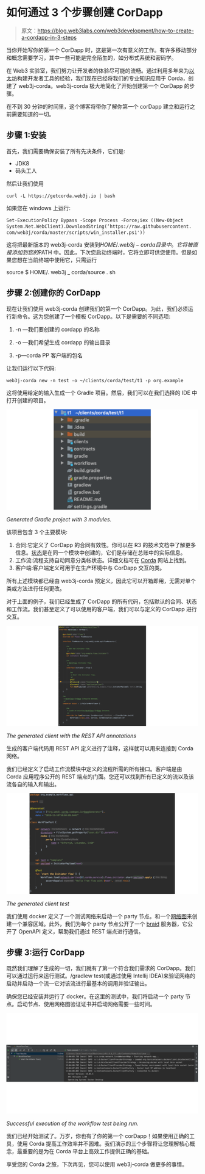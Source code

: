 # 如何通过 3 个步骤创建 CorDapp

> 原文：<https://blog.web3labs.com/web3development/how-to-create-a-cordapp-in-3-steps>

当你开始写你的第一个 CorDapp 时，这是第一次有意义的工作。有许多移动部分和概念需要学习，其中一些可能是完全陌生的，如分布式系统和密码学。

在 Web3 实验室，我们努力让开发者的体验尽可能的流畅。通过利用多年来为[以太坊](https://www.web3labs.com/web3j)构建开发者工具的经验，我们现在已经将我们的专业知识应用于 Corda，创建了 web3j-corda。web3j-corda 极大地简化了开始创建第一个 CorDapp 的步骤。

在不到 30 分钟的时间里，这个博客将带你了解你第一个 corDapp 建立和运行之前需要知道的一切。

## 步骤 1:安装

首先，我们需要确保安装了所有先决条件，它们是:

*   JDK8
*   码头工人

然后让我们使用

```
curl -L https://getcorda.web3j.io | bash
```

如果您在 windows 上运行:

```
Set-ExecutionPolicy Bypass -Scope Process -Force;iex ((New-Object 
System.Net.WebClient).DownloadString(‘https://raw.githubusercontent.
com/web3j/corda/master/scripts/win_installer.ps1'))
```

这将把最新版本的 web3j-corda 安装到$HOME/.web3j-corda 目录中。它将被直接添加到您的$PATH 中。因此，下次您启动终端时，它将立即可供您使用。但是如果您想在当前终端中使用它，只需运行

source $ HOME/. web3j _ corda/source . sh

## 步骤 2:创建你的 CorDapp

现在让我们使用 web3j-corda 创建我们的第一个 CorDapp。为此，我们必须运行新命令。这为您创建了一个模板 CorDapp。以下是需要的不同选项:

1.  -n —我们要创建的 cordapp 的名称

2.  -o —我们希望生成 cordapp 的输出目录

3.  -p—corda PP 客户端的包名

让我们运行以下代码:

```
web3j-corda new -n test -o ~/clients/corda/test/t1 -p org.example
```

这将使用给定的输入生成一个 Gradle 项目。然后，我们可以在我们选择的 IDE 中打开创建的项目。

![Gradle project](img/c4c9ff184e29e534a12a2dc7912eaa8a.png)

*Generated Gradle project with 3 modules.*

该项目包含 3 个主要模块:

1.  合同:它定义了 CorDapp 的合同有效性。你可以在 R3 的技术文档中了解更多信息。[状态](https://docs.corda.net/key-concepts-states.html)是在同一个模块中创建的，它们是存储在总账中的实际信息。
2.  工作流:流程支持自动同意分类帐状态。详细文档可在 [Corda](https://docs.corda.net/key-concepts-flows.html) 网站上找到。
3.  客户端:客户端定义可用于在生产环境中与 CorDapp 交互的类。

所有上述模块都已经由 web3j-corda 预定义，因此它可以开箱即用，无需对单个类或方法进行任何更改。

对于上面的例子，我们已经生成了 CorDapp 的所有代码，包括默认的合同、状态和工作流。我们甚至定义了可以使用的客户端，我们可以与定义的 CorDapp 进行交互。

![Generated client with the REST API annotations](img/8dad779a46cbe202b2375f949b579665.png)

*The generated client with the REST API annotations*

生成的客户端代码用 REST API 定义进行了注释，这样就可以用来连接到 Corda 网络。

我们已经定义了启动工作流模块中定义的流程所需的所有接口。客户端是由 Corda 应用程序公开的 REST 端点的门面。您还可以找到所有已定义的流以及该流各自的输入和输出。

![Generated client list](img/a8cc06963a3d6a7e968337a4341773ec.png)

*The generated client test*

我们使用 docker 定义了一个测试网络来启动一个 party 节点。和一个[网络图](https://docs.corda.net/network-map.html)来创建一个兼容区域。此外，我们为每个 party 节点公开了一个 [braid](https://gitlab.com/bluebank/braid) 服务器，它公开了 OpenAPI 定义，帮助我们通过 REST 端点进行通信。

## 步骤 3:运行 CorDapp

既然我们理解了生成的一切，我们就有了第一个符合我们需求的 CorDapp。我们可以通过运行来运行测试。/gradlew test(或通过使用 Intellij IDEA)来验证网络的启动并启动一个流—它对该流进行最基本的调用并验证输出。

确保您已经安装并运行了 docker。在这里的测试中，我们将启动一个 party 节点。启动节点、使用网络图验证证书并启动网络需要一些时间。

![Successful execution of the workflow test](img/8e720146b04b3b63d74e6831b8b2d0e5.png)

*Successful execution of the workflow test being run.*

我们已经开始测试了。万岁，你也有了你的第一个 corDapp！如果使用正确的工具，使用 Corda 提高工作效率并不困难。我们演示的三个步骤将让您理解核心概念，最重要的是为在 Corda 平台上高效工作提供正确的基础。

享受您的 Corda 之旅，下次再见，您可以使用 web3j-corda 做更多的事情。
